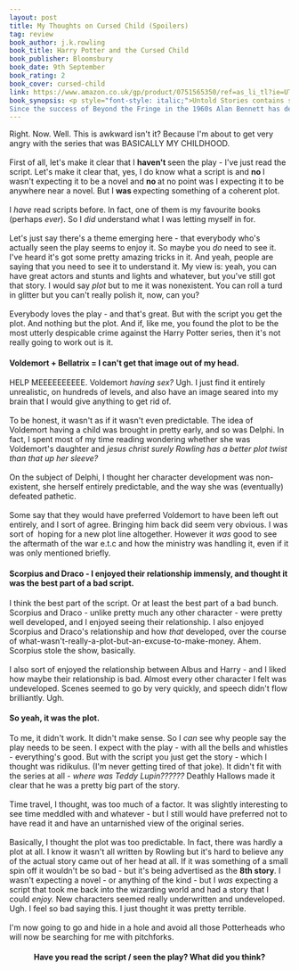```yaml
---
layout: post
title: My Thoughts on Cursed Child (Spoilers)
tag: review
book_author: j.k.rowling
book_title: Harry Potter and the Cursed Child
book_publisher: Bloomsbury
book_date: 9th September
book_rating: 2
book_cover: cursed-child
link: https://www.amazon.co.uk/gp/product/0751565350/ref=as_li_tl?ie=UTF8&camp=1634&creative=6738&creativeASIN=0751565350&linkCode=as2&tag=bookmarked01-21
book_synopsis: <p style="font-style: italic;">Untold Stories contains significant previously unpublished work, including a poignant memoir of his family and of growing up in Leeds, together with his much celebrated diary for the years 1996-2004, and numerous other exceptional essays, reviews and comic pieces. Bennett, as always, is both amusing and poignant, whether he's discussing his modest childhood or his work with figures such as Maggie Smith, Thora Hird and John Gielgud.< br/>
Since the success of Beyond the Fringe in the 1960s Alan Bennett has delighted audiences worldwide with his gentle humour and wry observations about life. His many works include Forty Years On, The Lady in the Van, Talking Heads, A Question of Attribution and The Madness of King George. The History Boys opened to great acclaim at the National in 2004, and is winner of the Evening Standard Award, the South Bank Award and the Critics' Circle Award for Best New Play.</p>
---
```



Right. Now. Well. This is awkward isn't it? Because I'm about to get very angry with the series that was BASICALLY MY CHILDHOOD.<br />
<br />
First of all, let's make it clear that I <b>haven't </b>seen the play - I've just read the script. Let's make it clear that, yes, I do know what a script is and <b>no </b>I wasn't expecting it to be a novel and <b>no </b>at no point was I expecting it to be anywhere near a novel. But I <b>was </b>expecting something of a coherent plot.<br />
<br />
I <i>have </i>read scripts before. In fact, one of them is my favourite books (perhaps <i>ever</i>). So I <i>did </i>understand what I was letting myself in for.<br />
<br />
Let's just say there's a theme emerging here - that everybody who's actually seen the play seems to enjoy it. So maybe you <i>do </i>need to see it. I've heard it's got some pretty amazing tricks in it. And yeah, people are saying that you need to see it to understand it. My view is: yeah, you can have great actors and stunts and lights and whatever, but you've still got that story. I would say <i>plot </i>but to me it was nonexistent. You can roll a turd in glitter but you can't really polish it, now, can you?<br />
<i><br /></i>
Everybody loves the play - and that's great. But with the script you get the plot. And nothing but the plot. And if, like me, you found the plot to be the most utterly despicable crime against the Harry Potter series, then it's not really going to work out is it. <br />
<h4>
Voldemort + Bellatrix = I can't get that image out of my head.</h4>
HELP MEEEEEEEEEE. Voldemort <i>having sex? </i>Ugh. I just find it entirely unrealistic, on hundreds of levels, and also have an image seared into my brain that I would give anything to get rid of.<br />
<br />
To be honest, it wasn't as if it wasn't even predictable. The idea of Voldemort having a child was brought in pretty early, and so was Delphi. In fact, I spent most of my time reading wondering whether she was Voldemort's daughter and <i>jesus christ surely Rowling has a better plot twist than that up her sleeve?</i><br />
<br />
On the subject of Delphi, I thought her character development was non-existent, she herself entirely predictable, and the way she was (eventually) defeated pathetic.<br />
<br />
Some say that they would have preferred Voldemort to have been left out entirely, and I sort of agree. Bringing him back did seem very obvious. I was sort of &nbsp;hoping for a new plot line altogether. However it <i>was </i>good to see the aftermath of the war e.t.c and how the ministry was handling it, even if it was only mentioned briefly.<br />
<h4>
Scorpius and Draco - I enjoyed their relationship immensly, and thought it was the best part of a bad script.</h4>
I think the best part of the script. Or at least the best part of a bad bunch. Scorpius and Draco - unlike pretty much any other character - were pretty well developed, and I enjoyed seeing their relationship. I also enjoyed Scorpius and Draco's relationship and how <i>that </i>developed, over the course of what-wasn't-really-a-plot-but-an-excuse-to-make-money. Ahem. Scorpius stole the show, basically.<br />
<br />
I also sort of enjoyed the relationship between Albus and Harry - and I liked how maybe their relationship is bad. Almost every other character I felt was undeveloped. Scenes seemed to go by very quickly, and speech didn't flow brilliantly. Ugh.<br />
<h4>So yeah, it was the plot.</h4>
To me, it didn't work. It didn't make sense. So I <i>can </i>see why people say the play needs to be seen. I expect with the play - with all the bells and whistles - everything's good. But with the script you just get the story - which I thought was ridikulus. (I'm never getting tired of that joke). It didn't fit with the series at all - <i>where was Teddy Lupin?????? </i>Deathly Hallows made it clear that he was a pretty big part of the story.<br />
<br />
Time travel, I thought, was too much of a factor. It was slightly interesting to see time meddled with and whatever - but I still would have preferred not to have read it and have an untarnished view of the original series.<br />
<br />
Basically, I thought the plot was too predictable. In fact, there was hardly a plot at all. I know it wasn't all written by Rowling but it's hard to believe any of the actual story came out of her head at all. If it was something of a small spin off it wouldn't be so bad - but it's being advertised as the <b>8th story</b>. I wasn't expecting a novel - or anything of the kind - but I <i>was </i>expecting a script that took me back into the wizarding world and had a story that I could <i>enjoy. </i>New characters seemed really underwritten and undeveloped. Ugh. I feel so bad saying this. I just thought it was pretty terrible.<br />
<br />
I'm now going to go and hide in a hole and avoid all those Potterheads who will now be searching for me with pitchforks.<br />
<h4>
<div style="text-align: center;"></div>
<div style="text-align: center;">
Have you read the script / seen the play? What did you think?</div>
</h4>



